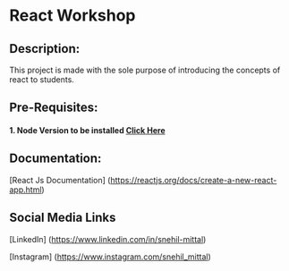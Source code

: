 # React Workshop

## Description:
This project is made with the sole purpose of introducing the concepts of react to students.

## Pre-Requisites:
#### 1. **Node Version to be installed** [Click Here](https://nodejs.org/en/download)
      
## Documentation:
[React Js Documentation] (https://reactjs.org/docs/create-a-new-react-app.html)

## Social Media Links
[LinkedIn] (https://www.linkedin.com/in/snehil-mittal)

[Instagram] (https://www.instagram.com/snehil_mittal)

